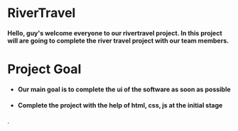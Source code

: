 # RiverTravel

#### Hello, guy's welcome everyone to our rivertravel project. In this project will are going to complete the river travel project with our team members.

# Project Goal

<ul>
  <li> <h4>Our main goal is to complete the ui of the software as soon as possible</h1></li>
  <li> <h4>Complete the project with the help of html, css, js at the initial stage</h1></li>
</ul>
.


